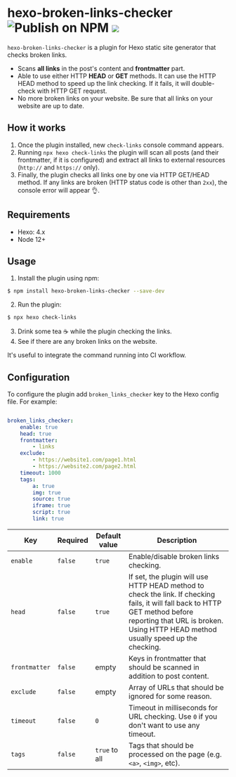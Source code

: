 # hexo-broken-links-checker ![Publish on NPM](https://github.com/sergeyzwezdin/hexo-broken-links-checker/workflows/Publish%20on%20NPM/badge.svg) ![](https://img.shields.io/npm/v/hexo-broken-links-checker)

`hexo-broken-links-checker` is a plugin for Hexo static site generator that checks broken links.

* Scans **all links** in the post's content and **frontmatter** part.
* Able to use either HTTP **HEAD** or **GET** methods. It can use the HTTP HEAD method to speed up the link checking. If it fails, it will double-check with HTTP GET request.
* No more broken links on your website. Be sure that all links on your website are up to date.

## How it works

1. Once the plugin installed, new `check-links` console command appears.
2. Running `npx hexo check-links` the plugin will scan all posts (and their frontmatter, if it is configured) and extract all links to external resources (`http://` and `https://` only).
3. Finally, the plugin checks all links one by one via HTTP GET/HEAD method. If any links are broken (HTTP status code is other than `2xx`), the console error will appear 👌.

## Requirements

- Hexo: 4.x
- Node 12+

## Usage

1. Install the plugin using npm:
```bash
$ npm install hexo-broken-links-checker --save-dev
```
2. Run the plugin:
```bash
$ npx hexo check-links
```
3. Drink some tea ☕️ while the plugin checking the links.
4. See if there are any broken links on the website.

It's useful to integrate the command running into CI workflow.

## Configuration

To configure the plugin add `broken_links_checker` key to the Hexo config file. For example:

```yaml

broken_links_checker:
    enable: true
    head: true
    frontmatter:
        - links
    exclude:
        - https://website1.com/page1.html
        - https://website2.com/page2.html
    timeout: 1000
    tags:
        a: true
        img: true
        source: true
        iframe: true
        script: true
        link: true
```

| Key | Required | Default value | Description |
| --- | --- | --- | --- |
| `enable` | `false` | `true` | Enable/disable broken links checking. |
| `head` | `false` | `true` | If set, the plugin will use HTTP HEAD method to check the link. If checking fails, it will fall back to HTTP GET method before reporting that URL is broken. Using HTTP HEAD method usually speed up the checking. |
| `frontmatter` | `false` | empty | Keys in frontmatter that should be scanned in addition to post content. |
| `exclude` | `false` | empty | Array of URLs that should be ignored for some reason. |
| `timeout` | `false` | `0` | Timeout in milliseconds for URL checking. Use `0` if you don't want to use any timeout. |
| `tags` | `false` | `true` to all | Tags that should be processed on the page (e.g. `<a>`, `<img>`, etc). |

